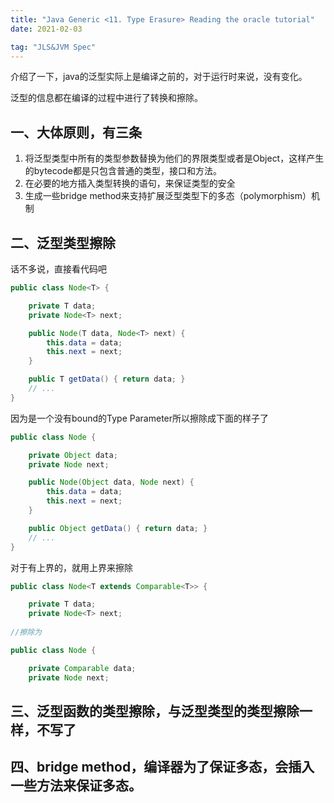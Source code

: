 ```yaml
---
title: "Java Generic <11. Type Erasure> Reading the oracle tutorial" 
date: 2021-02-03

tag: "JLS&JVM Spec"
---
```

介绍了一下，java的泛型实际上是编译之前的，对于运行时来说，没有变化。

泛型的信息都在编译的过程中进行了转换和擦除。

<!--more-->

## 一、大体原则，有三条

1. 将泛型类型中所有的类型参数替换为他们的界限类型或者是Object，这样产生的bytecode都是只包含普通的类型，接口和方法。
2. 在必要的地方插入类型转换的语句，来保证类型的安全
3. 生成一些bridge method来支持扩展泛型类型下的多态（polymorphism）机制


## 二、泛型类型擦除

话不多说，直接看代码吧

```java
public class Node<T> {

    private T data;
    private Node<T> next;

    public Node(T data, Node<T> next) {
        this.data = data;
        this.next = next;
    }

    public T getData() { return data; }
    // ...
}
```

因为是一个没有bound的Type Parameter所以擦除成下面的样子了

```java
public class Node {

    private Object data;
    private Node next;

    public Node(Object data, Node next) {
        this.data = data;
        this.next = next;
    }

    public Object getData() { return data; }
    // ...
}
```

对于有上界的，就用上界来擦除

```java
public class Node<T extends Comparable<T>> {

    private T data;
    private Node<T> next;
    
//擦除为

public class Node {

    private Comparable data;
    private Node next;
```

## 三、泛型函数的类型擦除，与泛型类型的类型擦除一样，不写了

## 四、bridge method，编译器为了保证多态，会插入一些方法来保证多态。
